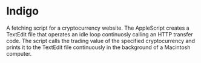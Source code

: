# Indigo
A fetching script for a cryptocurrency website. The AppleScript creates a TextEdit file that operates an idle loop continuosly calling an HTTP transfer code. The script calls the trading value of the specified cryptocurrency and prints it to the TextEdit file continuously in the background of a Macintosh computer.

